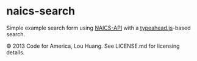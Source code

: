 # naics-search

Simple example search form using [NAICS-API](https://github.com/louh/naics-api) with a [typeahead.js](http://twitter.github.io/typeahead.js/)-based search.

&copy; 2013 Code for America, Lou Huang. See LICENSE.md for licensing details.